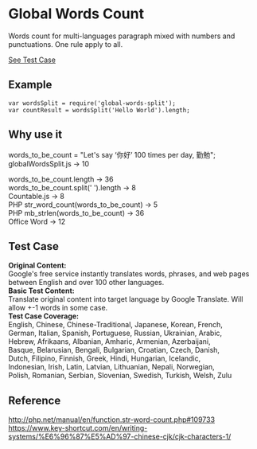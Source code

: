 # Global Words Count
Words count for multi-languages paragraph mixed with numbers and punctuations. One rule apply to all.  

[See Test Case](https://byn9826.github.io/global-words-split/)  
  
Example
--
```
var wordsSplit = require('global-words-split');  
var countResult = wordsSplit('Hello World').length;  
```
  
Why use it
--
words_to_be_count = "Let's say ‘你好’ 100 times per day, 勤勉";  
globalWordsSplit.js -> 10  
  
words_to_be_count.length -> 36  
words_to_be_count.split(' ').length -> 8  
Countable.js -> 8  
PHP str_word_count(words_to_be_count) -> 5  
PHP mb_strlen(words_to_be_count) -> 36  
Office Word -> 12  

Test Case
--
<b>Original Content:</b>  
Google's free service instantly translates words, phrases, and web pages between English and over 100 other languages.  
<b>Basic Test Content:</b>  
Translate original content into target language by Google Translate. Will allow +-1 words in some case.  
<b>Test Case Coverage:</b>  
English, Chinese, Chinese-Traditional, Japanese, Korean, French,  
German, Italian, Spanish, Portuguese, Russian, Ukrainian, Arabic,  
Hebrew, Afrikaans, Albanian, Amharic, Armenian, Azerbaijani,  
Basque, Belarusian, Bengali, Bulgarian, Croatian, Czech, Danish,  
Dutch, Filipino, Finnish, Greek, Hindi, Hungarian, Icelandic,  
Indonesian, Irish, Latin, Latvian, Lithuanian, Nepali, Norwegian,  
Polish, Romanian, Serbian, Slovenian, Swedish, Turkish, Welsh, Zulu  
  
Reference
--
http://php.net/manual/en/function.str-word-count.php#109733  
https://www.key-shortcut.com/en/writing-systems/%E6%96%87%E5%AD%97-chinese-cjk/cjk-characters-1/